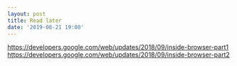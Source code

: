 ```yaml
---
layout: post
title: Read later
date: '2019-08-21 19:00'
---
```


https://developers.google.com/web/updates/2018/09/inside-browser-part1
https://developers.google.com/web/updates/2018/09/inside-browser-part2
